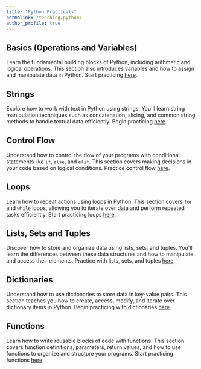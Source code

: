 ```yaml
---
title: "Python Practicals"
permalink: /teaching/python/
author_profile: true
---
```


## Basics (Operations and Variables)
Learn the fundamental building blocks of Python, including arithmetic and logical operations. This section also introduces variables and how to assign and manipulate data in Python. Start practicing [here](practical_1/).

## Strings
Explore how to work with text in Python using strings. You'll learn string manipulation techniques such as concatenation, slicing, and common string methods to handle textual data efficiently. Begin practicing [here](practical_2/).

## Control Flow
Understand how to control the flow of your programs with conditional statements like `if`, `else`, and `elif`. This section covers making decisions in your code based on logical conditions. Practice control flow [here](practical_3/).

## Loops
Learn how to repeat actions using loops in Python. This section covers `for` and `while` loops, allowing you to iterate over data and perform repeated tasks efficiently. Start practicing loops [here](practical_4/).

## Lists, Sets and Tuples
Discover how to store and organize data using lists, sets, and tuples. You'll learn the differences between these data structures and how to manipulate and access their elements. Practice with lists, sets, and tuples [here](practical_5/).

## Dictionaries
Understand how to use dictionaries to store data in key-value pairs. This section teaches you how to create, access, modify, and iterate over dictionary items in Python. Begin practicing with dictionaries [here](practical_6/).

## Functions
Learn how to write reusable blocks of code with functions. This section covers function definitions, parameters, return values, and how to use functions to organize and structure your programs. Start practicing functions [here](practical_7/).
